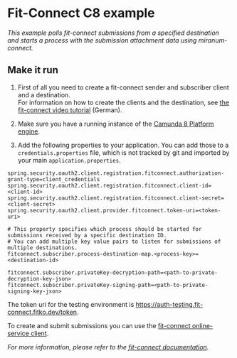 # Fit-Connect C8 example

*This example polls fit-connect submissions from a specified destination and starts a process with the submission attachment data using miranum-connect.*

## Make it run

1. First of all you need to create a fit-connect sender and subscriber client and a destination. \
For information on how to create the clients and the destination, see [the fit-connect video tutorial](https://docs.fitko.de/fit-connect/docs/receiving/overview) (German).

2. Make sure you have a running instance of the [Camunda 8 Platform engine](../../../stack/camunda-8/docker-compose.yml).
3. Add the following properties to your application. You can add those to a `credentials.properties` file, which is not tracked by git  and imported by your main `application.properties`.

```properties
spring.security.oauth2.client.registration.fitconnect.authorization-grant-type=client_credentials
spring.security.oauth2.client.registration.fitconnect.client-id=<client-id>
spring.security.oauth2.client.registration.fitconnect.client-secret=<client-secret>
spring.security.oauth2.client.provider.fitconnect.token-uri=<token-uri>

# This property specifies which process should be started for submissions received by a specific destination ID.
# You can add multiple key value pairs to listen for submissions of multiple destinations.
fitconnect.subscriber.process-destination-map.<process-key>=<destination-id>

fitconnect.subscriber.privateKey-decryption-path=<path-to-private-decryption-key-json>
fitconnect.subscriber.privateKey-signing-path=<path-to-private-signing-key-json>
```
The token uri for the testing environment is https://auth-testing.fit-connect.fitko.dev/token.

To create and submit submissions you can use the [fit-connect online-service client](../fit-connect-online-service-client/README.md).

*For more information, please refer to the [fit-connect documentation](https://docs.fitko.de/fit-connect/docs).*
